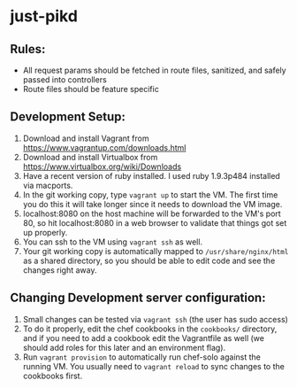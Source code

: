 just-pikd
=========


Rules:
-------------
* All request params should be fetched in route files, sanitized, and safely passed into controllers
* Route files should be feature specific

Development Setup:
-------------
1. Download and install Vagrant from https://www.vagrantup.com/downloads.html
2. Download and install Virtualbox from https://www.virtualbox.org/wiki/Downloads
3. Have a recent version of ruby installed. I used ruby 1.9.3p484 installed via macports.
4. In the git working copy, type `vagrant up` to start the VM. The first time you do this it will take longer since it needs to download the VM image.
5. localhost:8080 on the host machine will be forwarded to the VM's port 80, so hit localhost:8080 in a web browser to validate that things got set up properly.
6. You can ssh to the VM using `vagrant ssh` as well.
7. Your git working copy is automatically mapped to `/usr/share/nginx/html` as a shared directory, so you should be able to edit code and see the changes right away.

Changing Development server configuration:
-------------
1. Small changes can be tested via `vagrant ssh` (the user has sudo access)
2. To do it properly, edit the chef cookbooks in the `cookbooks/` directory, and if you need to add a cookbook edit the Vagrantfile as well (we should add roles for this later and an environment flag).
3. Run `vagrant provision` to automatically run chef-solo against the running VM. You usually need to `vagrant reload` to sync changes to the cookbooks first.
